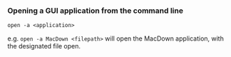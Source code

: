 <!-- Mac OS -->

### Opening a GUI application from the command line

`open -a <application>`

e.g. `open -a MacDown <filepath>` will open the MacDown application,
with the designated file open.
